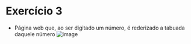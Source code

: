 # Exercício 3
- Página web que, ao ser digitado um número, é rederizado a tabuada daquele número
![image](https://github.com/user-attachments/assets/06694582-3c52-4936-8cd2-cb5554ce9a2e)

